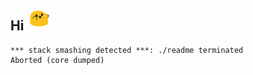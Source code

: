 <h2> Hi &nbsp<img width="32px" src="./img/blobDance.gif"> </h2>

```make
*** stack smashing detected ***: ./readme terminated
Aborted (core dumped)
```

